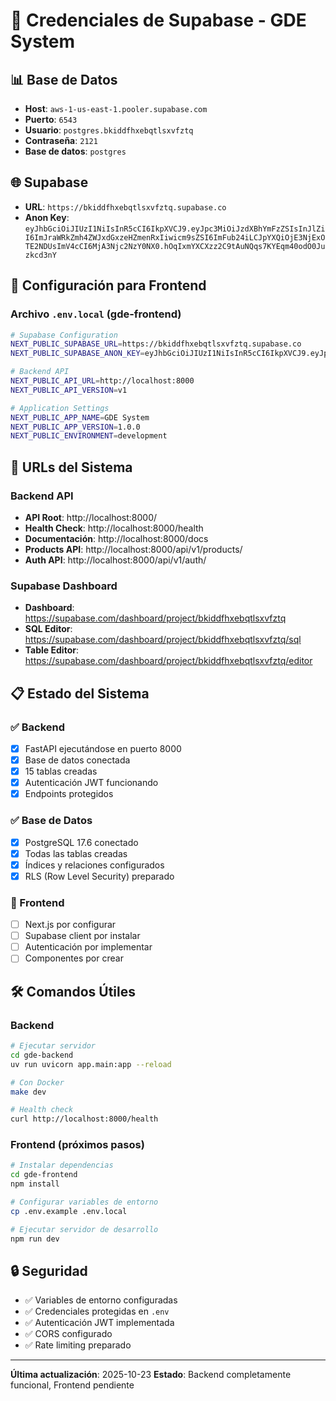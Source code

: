 # 🔐 Credenciales de Supabase - GDE System

## 📊 Base de Datos
- **Host**: `aws-1-us-east-1.pooler.supabase.com`
- **Puerto**: `6543`
- **Usuario**: `postgres.bkiddfhxebqtlsxvfztq`
- **Contraseña**: `2121`
- **Base de datos**: `postgres`

## 🌐 Supabase
- **URL**: `https://bkiddfhxebqtlsxvfztq.supabase.co`
- **Anon Key**: `eyJhbGciOiJIUzI1NiIsInR5cCI6IkpXVCJ9.eyJpc3MiOiJzdXBhYmFzZSIsInJlZiI6ImJraWRkZmh4ZWJxdGxzeHZmenRxIiwicm9sZSI6ImFub24iLCJpYXQiOjE3NjExOTE2NDUsImV4cCI6MjA3Njc2NzY0NX0.hOqIxmYXCXzz2C9tAuNQqs7KYEqm40odO0Juzkcd3nY`

## 🔧 Configuración para Frontend

### Archivo `.env.local` (gde-frontend)
```bash
# Supabase Configuration
NEXT_PUBLIC_SUPABASE_URL=https://bkiddfhxebqtlsxvfztq.supabase.co
NEXT_PUBLIC_SUPABASE_ANON_KEY=eyJhbGciOiJIUzI1NiIsInR5cCI6IkpXVCJ9.eyJpc3MiOiJzdXBhYmFzZSIsInJlZiI6ImJraWRkZmh4ZWJxdGxzeHZmenRxIiwicm9sZSI6ImFub24iLCJpYXQiOjE3NjExOTE2NDUsImV4cCI6MjA3Njc2NzY0NX0.hOqIxmYXCXzz2C9tAuNQqs7KYEqm40odO0Juzkcd3nY

# Backend API
NEXT_PUBLIC_API_URL=http://localhost:8000
NEXT_PUBLIC_API_VERSION=v1

# Application Settings
NEXT_PUBLIC_APP_NAME=GDE System
NEXT_PUBLIC_APP_VERSION=1.0.0
NEXT_PUBLIC_ENVIRONMENT=development
```

## 🚀 URLs del Sistema

### Backend API
- **API Root**: http://localhost:8000/
- **Health Check**: http://localhost:8000/health
- **Documentación**: http://localhost:8000/docs
- **Products API**: http://localhost:8000/api/v1/products/
- **Auth API**: http://localhost:8000/api/v1/auth/

### Supabase Dashboard
- **Dashboard**: https://supabase.com/dashboard/project/bkiddfhxebqtlsxvfztq
- **SQL Editor**: https://supabase.com/dashboard/project/bkiddfhxebqtlsxvfztq/sql
- **Table Editor**: https://supabase.com/dashboard/project/bkiddfhxebqtlsxvfztq/editor

## 📋 Estado del Sistema

### ✅ Backend
- [x] FastAPI ejecutándose en puerto 8000
- [x] Base de datos conectada
- [x] 15 tablas creadas
- [x] Autenticación JWT funcionando
- [x] Endpoints protegidos

### ✅ Base de Datos
- [x] PostgreSQL 17.6 conectado
- [x] Todas las tablas creadas
- [x] Índices y relaciones configurados
- [x] RLS (Row Level Security) preparado

### 🔄 Frontend
- [ ] Next.js por configurar
- [ ] Supabase client por instalar
- [ ] Autenticación por implementar
- [ ] Componentes por crear

## 🛠️ Comandos Útiles

### Backend
```bash
# Ejecutar servidor
cd gde-backend
uv run uvicorn app.main:app --reload

# Con Docker
make dev

# Health check
curl http://localhost:8000/health
```

### Frontend (próximos pasos)
```bash
# Instalar dependencias
cd gde-frontend
npm install

# Configurar variables de entorno
cp .env.example .env.local

# Ejecutar servidor de desarrollo
npm run dev
```

## 🔒 Seguridad

- ✅ Variables de entorno configuradas
- ✅ Credenciales protegidas en `.env`
- ✅ Autenticación JWT implementada
- ✅ CORS configurado
- ✅ Rate limiting preparado

---

**Última actualización**: 2025-10-23
**Estado**: Backend completamente funcional, Frontend pendiente
